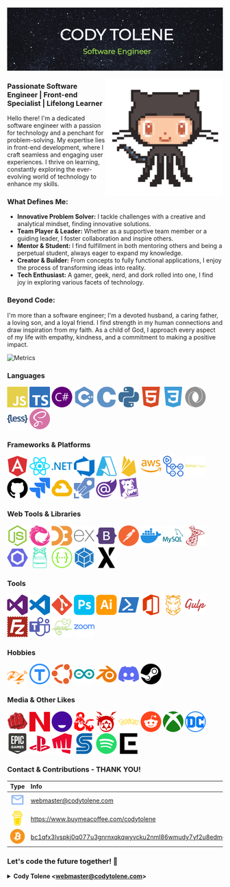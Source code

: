 [![Cody Tolene][cody-tolene-intro-img]][cody-tolene-link]

<img align="right" src=".github/images/github.gif" width="275">

### Passionate Software Engineer | Front-end Specialist | Lifelong Learner

Hello there! I'm a dedicated software engineer with a passion for technology and a penchant for problem-solving. My expertise lies in front-end development, where I craft seamless and engaging user experiences. I thrive on learning, constantly exploring the ever-evolving world of technology to enhance my skills.

### What Defines Me:

- **Innovative Problem Solver:** I tackle challenges with a creative and analytical mindset, finding innovative solutions.
- **Team Player & Leader:** Whether as a supportive team member or a guiding leader, I foster collaboration and inspire others.
- **Mentor & Student:** I find fulfillment in both mentoring others and being a perpetual student, always eager to expand my knowledge.
- **Creator & Builder:** From concepts to fully functional applications, I enjoy the process of transforming ideas into reality.
- **Tech Enthusiast:** A gamer, geek, nerd, and dork rolled into one, I find joy in exploring various facets of technology.

### Beyond Code:

I'm more than a software engineer; I'm a devoted husband, a caring father, a loving son, and a loyal friend. I find strength in my human connections and draw inspiration from my faith. As a child of God, I approach every aspect of my life with empathy, kindness, and a commitment to making a positive impact.

![Metrics](https://metrics.lecoq.io/CodyTolene?template=classic&isocalendar=1&languages=1&introduction=1&habits=1&lines=1&base=header%2C%20activity%2C%20community%2C%20repositories%2C%20metadata&base.indepth=false&base.hireable=false&base.skip=false&isocalendar=false&isocalendar.duration=full-year&languages=false&languages.limit=8&languages.threshold=0%25&languages.other=false&languages.colors=github&languages.sections=most-used&languages.indepth=false&languages.analysis.timeout=15&languages.analysis.timeout.repositories=7.5&languages.categories=markup%2C%20programming&languages.recent.categories=markup%2C%20programming&languages.recent.load=300&languages.recent.days=14&lines=false&lines.sections=base&lines.repositories.limit=4&lines.history.limit=1&habits=false&habits.from=200&habits.days=14&habits.facts=true&habits.charts=false&habits.charts.type=classic&habits.trim=false&habits.languages.limit=8&habits.languages.threshold=0%25&introduction=false&introduction.title=true&config.timezone=America%2FChicago&config.display=large)

### Languages

<p float="left">
  <img width="48" src=".github/simple-icons/javascript.svg" title="JavaScript" />
  <img width="48" src=".github/simple-icons/typescript.svg" title="TypeScript" />
  <img width="48" src=".github/simple-icons/csharp.svg" title="CSharp" />
  <img width="48" src=".github/simple-icons/cplusplus.svg" title="C++" />
  <img width="48" src=".github/simple-icons/c.svg" title="C" />
  <img width="48" src=".github/simple-icons/python.svg" title="Python" />
  <img width="48" src=".github/simple-icons/html5.svg" title="HTML5" />
  <img width="48" src=".github/simple-icons/css3.svg" title="CSS3" />
  <img width="48" src=".github/simple-icons/json.svg" title="JSON" />
  <img width="48" src=".github/simple-icons/less.svg" title="LESS" />
  <img width="48" src=".github/simple-icons/sass.svg" title="SASS" />
</p>

### Frameworks & Platforms

<p float="left">
  <img width="48" src=".github/simple-icons/angular.svg" title="Google Angular" />
  <img width="48" src=".github/simple-icons/react.svg" title="React" />
  <img width="48" src=".github/simple-icons/dotnet.svg" title=".NET" />
  <img width="48" src=".github/simple-icons/azuredevops.svg" title="Azure DevOps" />
  <img width="48" src=".github/simple-icons/microsoftazure.svg" title="Microsoft Azure" />
  <img width="48" src=".github/simple-icons/firebase.svg" title="Google Firebase" />
  <img width="48" src=".github/simple-icons/amazonaws.svg" title="Amazon AWS" />
  <img width="48" src=".github/simple-icons/githubactions.svg" title="GitHub Actions" />
  <img width="48" src=".github/simple-icons/githubpages.svg" title="GitHub Pages" />
  <img width="48" src=".github/simple-icons/github.svg" title="GitHub" />
  <img width="48" src=".github/simple-icons/jira.svg" title="Jira" />
  <img width="48" src=".github/simple-icons/googlecloud.svg" title="Google Cloud" />
  <img width="48" src=".github/simple-icons/azurepipelines.svg" title="Azure Pipelines" />
  <img width="48" src=".github/simple-icons/blazor.svg" title="Blazor" />
  <img width="48" src=".github/simple-icons/datadog.svg" title="Datadog" />
</p>

### Web Tools & Libraries

<p float="left">
  <img width="48" src=".github/simple-icons/nodedotjs.svg" title="Node.js" />
  <img width="48" src=".github/simple-icons/reactivex.svg" title="ReactiveX" />
  <img width="48" src=".github/simple-icons/d3dotjs.svg" title="D3.js" />
  <img width="48" src=".github/simple-icons/express.svg" title="Express" />
  <img width="48" src=".github/simple-icons/bootstrap.svg" title="Bootstrap" />
  <img width="48" src=".github/simple-icons/postman.svg" title="Postman" />
  <img width="48" src=".github/simple-icons/docker.svg" title="Docker" />
  <img width="48" src=".github/simple-icons/mysql.svg" title="MySQL" />
  <img width="48" src=".github/simple-icons/microsoftsqlserver.svg" title="Microsoft SQL Server" />
  <img width="48" src=".github/simple-icons/eslint.svg" title="ESLint" />
  <img width="48" src=".github/simple-icons/puppeteer.svg" title="Puppeteer" />
  <img width="48" src=".github/simple-icons/swagger.svg" title="Swagger" />
  <img width="48" src=".github/simple-icons/webpack.svg" title="Webpack" />
  <img width="48" src=".github/simple-icons/xstate.svg" title="XState" />
</p>

### Tools

<p float="left">
  <img width="48" src=".github/simple-icons/visualstudio.svg" title="Visual Studio" />
  <img width="48" src=".github/simple-icons/visualstudiocode.svg" title="Visual Studio Code" />
  <img width="48" src=".github/simple-icons/git.svg" title="Git" />
  <img width="48" src=".github/simple-icons/adobephotoshop.svg" title="Adobe Photoshop" />
  <img width="48" src=".github/simple-icons/adobeillustrator.svg" title="Adobe Illustrator" />
  <img width="48" src=".github/simple-icons/powershell.svg" title="Powershell" />
  <img width="48" src=".github/simple-icons/microsoftoffice.svg" title="Microsoft Office" />
  <img width="48" src=".github/simple-icons/grunt.svg" title="Grunt" />
  <img width="48" src=".github/simple-icons/gulp.svg" title="Gulp" />
  <img width="48" src=".github/simple-icons/filezilla.svg" title="FileZilla" />
  <img width="48" src=".github/simple-icons/microsoftteams.svg" title="Microsoft Teams" />
  <img width="48" src=".github/simple-icons/notepadplusplus.svg" title="Notepad++" />
  <img width="48" src=".github/simple-icons/zoom.svg" title="Zoom" />
</p>

### Hobbies

<p float="left">
  <img width="48" src=".github/simple-icons/flipperzero.svg" title="Flipper Zero" />
  <img width="48" src=".github/simple-icons/thingiverse.svg" title="Thingiverse" />
  <img width="48" src=".github/simple-icons/ubuntu.svg" title="Ubuntu" />
  <img width="48" src=".github/simple-icons/arduino.svg" title="Arduino" />
  <img width="48" src=".github/simple-icons/blender.svg" title="Blender" />
  <img width="48" src=".github/simple-icons/discord.svg" title="Discord" />
  <img width="48" src=".github/simple-icons/steam.svg" title="Steam" />
</p>

### Media & Other Likes

<p float="left">
  <img width="48" src=".github/simple-icons/onepunchman.svg" title="One Punch Man" />
  <img width="48" src=".github/simple-icons/nintendo.svg" title="Nintendo" />
  <img width="48" src=".github/simple-icons/funimation.svg" title="Funimation" />
  <img width="48" src=".github/simple-icons/dungeonsanddragons.svg" title="Dungeons & Dragons" />
  <img width="48" src=".github/simple-icons/fullmetallalchemist.svg" title="Fullmetal Alchemist" />
  <img width="48" src=".github/simple-icons/pokemon.svg" title="Pokemon" />
  <img width="48" src=".github/simple-icons/reddit.svg" title="Reddit" />
  <img width="48" src=".github/simple-icons/xbox.svg" title="Xbox" />
  <img width="48" src=".github/simple-icons/dcentertainment.svg" title="DC" />
  <img width="48" src=".github/simple-icons/epicgames.svg" title="Epic Games" />
  <img width="48" src=".github/simple-icons/playstation.svg" title="Playstation" />
  <img width="48" src=".github/simple-icons/riotgames.svg" title="Riot Games" />
  <img width="48" src=".github/simple-icons/sega.svg" title="Sega" />
  <img width="48" src=".github/simple-icons/spotify.svg" title="Spotify" />
  <img width="48" src=".github/simple-icons/squareenix.svg" title="Square Enix" />
</p>

### Contact & Contributions - THANK YOU!

| Type                                                           | Info                                                                               |
| :------------------------------------------------------------- | :--------------------------------------------------------------------------------- |
| <img width="48" src=".github/ng-icons/email.svg" />            | webmaster@codytolene.com                                                           |
| <img width="48" src=".github/simple-icons/buymeacoffee.svg" /> | https://www.buymeacoffee.com/codytolene                                            |
| <img width="48" src=".github/images/bitcoin-btc-logo.svg" />   | [bc1qfx3lvspkj0q077u3gnrnxqkqwyvcku2nml86wmudy7yf2u8edmqq0a5vnt][btc-address-link] |

### Let's code the future together! 🚀

<details>
  <summary>
    <b>
      Cody Tolene
      &#60;<a href="mailto:webmaster@codytolene.com">webmaster@codytolene.com</a>&#62;
    </b>
  </summary>
  
  ```
  God, grant me the serenity to accept the things I cannot change; courage to change the things I can; and wisdom to know the difference. Living one day at a time; enjoying one moment at a time; accepting hardships as the pathway to peace; taking, as He did, this sinful world as it is, not as I would have it; trusting that He will make all things right if I surrender to His Will; so that I may be reasonably happy in this life, and supremely happy with Him forever and ever in the next. Amen.
  ```
</details>

[btc-address-link]: https://explorer.btc.com/btc/address/bc1qfx3lvspkj0q077u3gnrnxqkqwyvcku2nml86wmudy7yf2u8edmqq0a5vnt
[cody-tolene-intro-img]: .github/images/cody-tolene-intro.gif
[cody-tolene-link]: https://www.codytolene.com
[simple-icons-link]: https://simpleicons.org/
